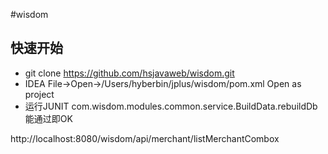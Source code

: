 #wisdom

## 快速开始
* git clone https://github.com/hsjavaweb/wisdom.git
* IDEA File->Open->/Users/hyberbin/jplus/wisdom/pom.xml Open as project
* 运行JUNIT com.wisdom.modules.common.service.BuildData.rebuildDb 能通过即OK

http://localhost:8080/wisdom/api/merchant/listMerchantCombox